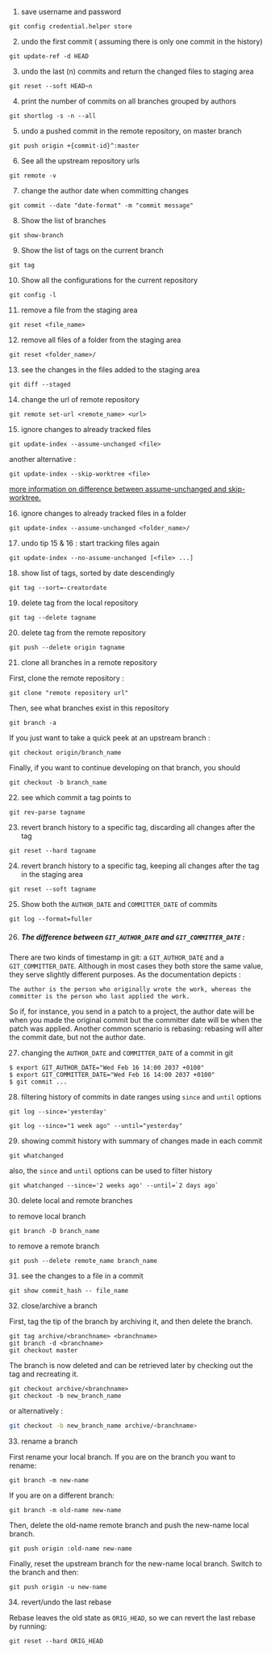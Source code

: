 
1. save username and password 

```
git config credential.helper store
```

2. undo the first commit ( assuming there is only one commit in the history)

```
git update-ref -d HEAD
```
3. undo the last (n) commits and return the changed files to staging area

```
git reset --soft HEAD~n
``` 
4. print the number of commits on all branches grouped by authors

```
git shortlog -s -n --all
```
5. undo a pushed commit in the remote repository, on master branch

```
git push origin +{commit-id}^:master
```
6. See all the upstream repository urls

```
git remote -v
```

7. change the author date when committing changes
```
git commit --date "date-format" -m "commit message"
```

8. Show the list of branches
```
git show-branch
```

9. Show the list of tags on the current branch
```
git tag
```
10. Show all the configurations for the current repository

```
git config -l
```

11. remove a file from the staging area

```
git reset <file_name>
```

12. remove all files of a folder from the staging area
```
git reset <folder_name>/
```
13. see the changes in the files added to the staging area
```
git diff --staged
```
14. change the url of remote repository
```
git remote set-url <remote_name> <url>
```

15. ignore changes to already tracked files
```
git update-index --assume-unchanged <file>
```

another alternative :
```
git update-index --skip-worktree <file> 
```
[ more information on difference between assume-unchanged and skip-worktree.](https://stackoverflow.com/a/13631525/2450855)

16. ignore changes to already tracked files in a folder
```
git update-index --assume-unchanged <folder_name>/
```
17. undo tip 15 & 16 : start tracking files again

```
git update-index --no-assume-unchanged [<file> ...]
```
18. show list of tags, sorted by date descendingly
```
git tag --sort=-creatordate
```
19. delete tag from the local repository
```
git tag --delete tagname
```
20. delete tag from the remote repository
```
git push --delete origin tagname 
```
21. clone all branches in a remote repository

First, clone the remote repository :
```
git clone "remote repository url"
```
Then, see what branches exist in this repository
```
git branch -a
```

If you just want to take a quick peek at an upstream branch :
```
git checkout origin/branch_name
```
Finally, if you want to continue developing on that branch, you should
```
git checkout -b branch_name
```
22. see which commit a tag points to
```
git rev-parse tagname
```
23. revert branch history to a specific tag, discarding all changes after the tag
```
git reset --hard tagname
```

24. revert branch history to a specific tag, keeping all changes after the tag in the staging area
```
git reset --soft tagname
```
25. Show both the `AUTHOR_DATE` and `COMMITTER_DATE` of commits 
```
git log --format=fuller
``` 
26. ##### The difference between `GIT_AUTHOR_DATE` and `GIT_COMMITTER_DATE` :

There are two kinds of timestamp in git: a `GIT_AUTHOR_DATE` and a `GIT_COMMITTER_DATE`. Although in most cases they both store the same value, they serve slightly different purposes. As the documentation depicts :   
```
The author is the person who originally wrote the work, whereas the committer is the person who last applied the work.
```
So if, for instance, you send in a patch to a project, the author date will be when you made the original commit but the committer date will be when the patch was applied. Another common scenario is rebasing: rebasing will alter the commit date, but not the author date.

27. changing the `AUTHOR_DATE` and `COMMITTER_DATE` of a commit in git
```
$ export GIT_AUTHOR_DATE="Wed Feb 16 14:00 2037 +0100"
$ export GIT_COMMITTER_DATE="Wed Feb 16 14:00 2037 +0100"
$ git commit ...
```
28. filtering history of commits in date ranges using `since` and `until` options

```
git log --since='yesterday'
```
```
git log --since="1 week ago" --until="yesterday"
```
29. showing commit history with summary of changes made in each commit
```
git whatchanged 
```
also, the `since` and `until` options can be used to filter history
```
git whatchanged --since='2 weeks ago' --until=`2 days ago`
```
30. delete local and remote branches

to remove local branch 
```
git branch -D branch_name
```
to remove a remote branch

```
git push --delete remote_name branch_name
```
31. see the changes to a file in a commit
```
git show commit_hash -- file_name
```
32. close/archive a branch

First, tag the tip of the branch by archiving it, and then delete the branch.
```
git tag archive/<branchname> <branchname>
git branch -d <branchname>
git checkout master
```
The branch is now deleted and can be retrieved later by checking out the tag and recreating it.
```
git checkout archive/<branchname>
git checkout -b new_branch_name
```
or alternatively :
```bash
git checkout -b new_branch_name archive/<branchname>
```

33. rename a branch

First rename your local branch.
If you are on the branch you want to rename:
```
git branch -m new-name
```
If you are on a different branch:

```
git branch -m old-name new-name
```
Then, delete the old-name remote branch and push the new-name local branch.

```
git push origin :old-name new-name
```

Finally, reset the upstream branch for the new-name local branch. Switch to the branch and then:

```
git push origin -u new-name
```
34. revert/undo the last rebase

Rebase leaves the old state as `ORIG_HEAD`, so we can revert the last rebase by running:

```
git reset --hard ORIG_HEAD
```